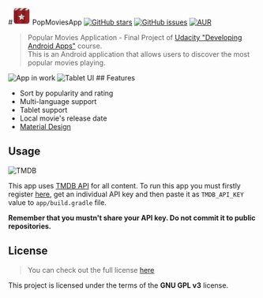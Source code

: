 #![App icon](https://github.com/ivyanni/PopMoviesApp/blob/master/app/src/main/res/mipmap-ldpi/ic_launcher.png "App Logo") PopMoviesApp
[![GitHub stars](https://img.shields.io/github/stars/ivyanni/PopMoviesApp.svg?style=flat-square)](https://github.com/ivyanni/PopMoviesApp/stargazers)
[![GitHub issues](https://img.shields.io/github/issues/ivyanni/PopMoviesApp.svg?style=flat-square)](https://github.com/ivyanni/PopMoviesApp/issues)
[![AUR](https://img.shields.io/aur/license/yaourt.svg?style=flat-square)](https://github.com/ivyanni/PopMoviesApp/blob/master/LICENSE)

> Popular Movies Application - Final Project of [Udacity "Developing Android Apps"](https://www.udacity.com/course/developing-android-apps--ud853) course.  
> This is an Android application that allows users to discover the most popular movies playing.

<img src="http://i.imgur.com/N0oGM2m.gif" height="445" alt="App in work" />
<img src="http://i.imgur.com/22XXFju.jpg" height="445" alt="Tablet UI" />
## Features

- Sort by popularity and rating  
- Multi-language support
- Tablet support
- Local movie's release date
- [Material Design](https://material.google.com/)

## Usage
![TMDB](https://assets.tmdb.org/images/logos/var_1_0_PoweredByTMDB_Blk_Antitled.png)

This app uses [TMDB API](https://www.themoviedb.org/) for all content. To run this app you must firstly register [here](https://www.themoviedb.org/account/signup), get an individual API key and then paste it as `TMDB_API_KEY` value to `app/build.gradle` file.

**Remember that you mustn't share your API key. Do not commit it to public repositories.**

## License
> You can check out the full license [here](https://github.com/ivyanni/PopMoviesApp/blob/master/LICENSE)

This project is licensed under the terms of the **GNU GPL v3** license.
